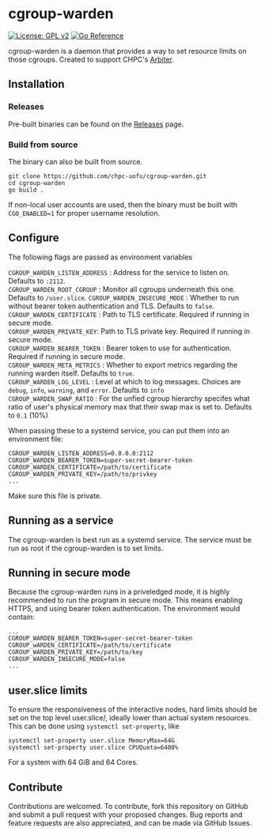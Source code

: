 # cgroup-warden

[![License: GPL v2](https://img.shields.io/badge/License-GPL_v2-blue.svg)](https://www.gnu.org/licenses/old-licenses/gpl-2.0.en.html)
[![Go Reference](https://pkg.go.dev/badge/github.com/chpc-uofu/cgroup-warden.svg)](https://pkg.go.dev/github.com/chpc-uofu/cgroup-warden)


cgroup-warden is a daemon that provides a way to set resource limits on those cgroups. Created to support CHPC's [Arbiter](https://github.com/chpc-uofu/arbiter).

## Installation


### Releases
Pre-built binaries can be found on the [Releases](https://github.com/chpc-uofu/cgroup-warden/releases) page.

### Build from source
The binary can also be built from source.
```
git clone https://github.com/chpc-uofu/cgroup-warden.git
cd cgroup-warden
go build .
```

If non-local user accounts are used, then the binary must be built with `CGO_ENABLED=1` for proper username resolution.

## Configure

The following flags are passed as environment variables  

`CGROUP_WARDEN_LISTEN_ADDRESS` : Address for the service to listen on. Defaults to `:2112`.  
`CGROUP_WARDEN_ROOT_CGROUP` : Monitor all cgroups underneath this one. Defaults to `/user.slice`.
`CGROUP_WARDEN_INSECURE_MODE` : Whether to run without bearer token authentication and TLS. Defaults to `false`.  
`CGROUP_WARDEN_CERTIFICATE` : Path to TLS certificate. Required if running in secure mode.  
`CGROUP_WARDEN_PRIVATE_KEY`: Path to TLS private key. Required if running in secure mode.  
`CGROUP_WARDEN_BEARER_TOKEN` : Bearer token to use for authentication. Required if running in secure mode.  
`CGROUP_WARDEN_META_METRICS` : Whether to export metrics regarding the running warden itself. Defaults to `true`.  
`CGROUP_WARDEN_LOG_LEVEL` : Level at which to log messages. Choices are `debug`, `info`, `warning`, and `error`. Defaults to `info`  
`CGROUP_WARDEN_SWAP_RATIO` : For the unfied cgroup hierarchy specifes what ratio of user's physical memory max that their swap max is set to. Defaults to `0.1` (10%)

When passing these to a systemd service, you can put them into an environment file:
```shell
CGROUP_WARDEN_LISTEN_ADDRESS=0.0.0.0:2112
CGROUP_WARDEN_BEARER_TOKEN=super-secret-bearer-token
CGROUP_WARDEN_CERTIFICATE=/path/to/certificate
CGROUP_WARDEN_PRIVATE_KEY=/path/to/privkey
...
```
Make sure this file is private.

## Running as a service
The cgroup-warden is best run as a systemd service. The service must be run as root if the cgroup-warden is to set limits.

## Running in secure mode
Because the cgroup-warden runs in a priveledged mode, it is highly recommended to run the program in secure mode. This means enabling HTTPS, and using bearer token authentication. The environment would contain:
```shell
...
CGROUP_WARDEN_BEARER_TOKEN=super-secret-bearer-token
CGROUP_wARDEN_CERTIFICATE=/path/to/certificate
CGROUP_WARDEN_PRIVATE_KEY=/path/to/key
CGROUP_WARDEN_INSECURE_MODE=false
...
```

## user.slice limits
To ensure the responsiveness of the interactive nodes, hard limits should be set on the top level user.slice/, ideally lower than actual system resources. This can be done using `systemctl set-property`, like 
```shell
systemctl set-property user.slice MemoryMax=64G
systemctl set-property user.slice CPUQuota=6400%
```
For a system with 64 GiB and 64 Cores.

## Contribute
Contributions are welcomed. To contribute, fork this repository on GitHub and submit a pull request with your proposed changes. Bug reports and feature requests are also appreciated, and can be made via GitHub Issues. 

